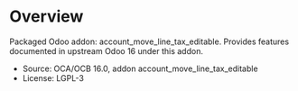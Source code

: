 # Overview

Packaged Odoo addon: account_move_line_tax_editable. Provides features documented in upstream Odoo 16 under this addon.

- Source: OCA/OCB 16.0, addon account_move_line_tax_editable
- License: LGPL-3
